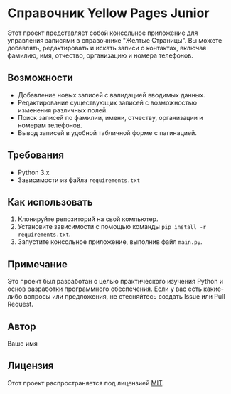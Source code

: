 # Справочник Yellow Pages Junior

Этот проект представляет собой консольное приложение для управления записями в справочнике "Желтые Страницы". Вы можете добавлять, редактировать и искать записи о контактах, включая фамилию, имя, отчество, организацию и номера телефонов.

## Возможности

- Добавление новых записей с валидацией вводимых данных.
- Редактирование существующих записей с возможностью изменения различных полей.
- Поиск записей по фамилии, имени, отчеству, организации и номерам телефонов.
- Вывод записей в удобной табличной форме с пагинацией.

## Требования

- Python 3.x
- Зависимости из файла `requirements.txt`

## Как использовать

1. Клонируйте репозиторий на свой компьютер.
2. Установите зависимости с помощью команды `pip install -r requirements.txt`.
3. Запустите консольное приложение, выполнив файл `main.py`.

## Примечание

Это проект был разработан с целью практического изучения Python и основ разработки программного обеспечения. Если у вас есть какие-либо вопросы или предложения, не стесняйтесь создать Issue или Pull Request.

## Автор

Ваше имя

## Лицензия

Этот проект распространяется под лицензией [MIT](LICENSE).
